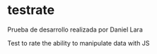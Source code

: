 # testrate

Prueba de desarrollo realizada por Daniel Lara

Test to rate the ability to manipulate data with JS
